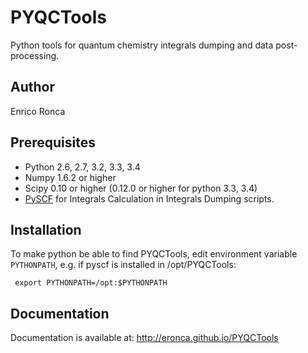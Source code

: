 PYQCTools
=====

Python tools for quantum chemistry integrals dumping and data post-processing.

Author
-------

Enrico Ronca

Prerequisites
--------------
- Python 2.6, 2.7, 3.2, 3.3, 3.4
- Numpy 1.6.2 or higher
- Scipy 0.10 or higher (0.12.0 or higher for python 3.3, 3.4)
- [PySCF](https://github.com/sunqm/pyscf) for Integrals Calculation in Integrals Dumping scripts.

Installation
--------------

To make python be able to find PYQCTools, edit environment variable `PYTHONPATH`, 
e.g. if pyscf is installed in /opt/PYQCTools:

     export PYTHONPATH=/opt:$PYTHONPATH

Documentation
--------------

Documentation is available at: http://eronca.github.io/PYQCTools
